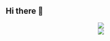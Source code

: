 ## Hi there 👋
<div align="center"> <img src="https://github-readme-stats.vercel.app/api/top-langs/?username=urkbio&hide_title=true&hide_border=true&layout=compact&langs_count=6&text_color=000&icon_color=fff&bg_color=0,52fa5a,4dfcff,c64dff&theme=graywhite" /> </div>

<div align="center"> <img src="https://activity-graph.herokuapp.com/graph?username=urkbio&theme=xcode" /> </div>
